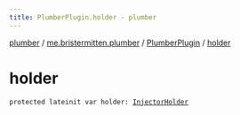 ```yaml
---
title: PlumberPlugin.holder - plumber
---
```


[plumber](../../index.html) / [me.bristermitten.plumber](../index.html) / [PlumberPlugin](index.html) / [holder](./holder.html)

# holder

`protected lateinit var holder: `[`InjectorHolder`](../../me.bristermitten.plumber.boot/-injector-holder/index.html)